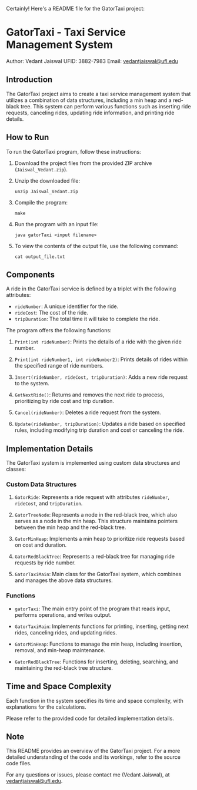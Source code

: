Certainly! Here's a README file for the GatorTaxi project:

# GatorTaxi - Taxi Service Management System

Author: Vedant Jaiswal
UFID: 3882-7983
Email: vedantjaiswal@ufl.edu

## Introduction

The GatorTaxi project aims to create a taxi service management system that utilizes a combination of data structures, including a min heap and a red-black tree. This system can perform various functions such as inserting ride requests, canceling rides, updating ride information, and printing ride details.

## How to Run

To run the GatorTaxi program, follow these instructions:

1. Download the project files from the provided ZIP archive (`Jaiswal_Vedant.zip`).

2. Unzip the downloaded file:
   ```
   unzip Jaiswal_Vedant.zip
   ```

3. Compile the program:
   ```
   make
   ```

4. Run the program with an input file:
   ```
   java gatorTaxi <input filename>
   ```

5. To view the contents of the output file, use the following command:
   ```
   cat output_file.txt
   ```

## Components

A ride in the GatorTaxi service is defined by a triplet with the following attributes:
- `rideNumber`: A unique identifier for the ride.
- `rideCost`: The cost of the ride.
- `tripDuration`: The total time it will take to complete the ride.

The program offers the following functions:

1. `Print(int rideNumber)`: Prints the details of a ride with the given ride number.

2. `Print(int rideNumber1, int rideNumber2)`: Prints details of rides within the specified range of ride numbers.

3. `Insert(rideNumber, rideCost, tripDuration)`: Adds a new ride request to the system.

4. `GetNextRide()`: Returns and removes the next ride to process, prioritizing by ride cost and trip duration.

5. `Cancel(rideNumber)`: Deletes a ride request from the system.

6. `Update(rideNumber, tripDuration)`: Updates a ride based on specified rules, including modifying trip duration and cost or canceling the ride.

## Implementation Details

The GatorTaxi system is implemented using custom data structures and classes:

### Custom Data Structures

1. `GatorRide`: Represents a ride request with attributes `rideNumber`, `rideCost`, and `tripDuration`.

2. `GatorTreeNode`: Represents a node in the red-black tree, which also serves as a node in the min heap. This structure maintains pointers between the min heap and the red-black tree.

3. `GatorMinHeap`: Implements a min heap to prioritize ride requests based on cost and duration.

4. `GatorRedBlackTree`: Represents a red-black tree for managing ride requests by ride number.

5. `GatorTaxiMain`: Main class for the GatorTaxi system, which combines and manages the above data structures.

### Functions

- `gatorTaxi`: The main entry point of the program that reads input, performs operations, and writes output.

- `GatorTaxiMain`: Implements functions for printing, inserting, getting next rides, canceling rides, and updating rides.

- `GatorMinHeap`: Functions to manage the min heap, including insertion, removal, and min-heap maintenance.

- `GatorRedBlackTree`: Functions for inserting, deleting, searching, and maintaining the red-black tree structure.

## Time and Space Complexity

Each function in the system specifies its time and space complexity, with explanations for the calculations.

Please refer to the provided code for detailed implementation details.

## Note

This README provides an overview of the GatorTaxi project. For a more detailed understanding of the code and its workings, refer to the source code files.

For any questions or issues, please contact me (Vedant Jaiswal), at vedantjaiswal@ufl.edu.
